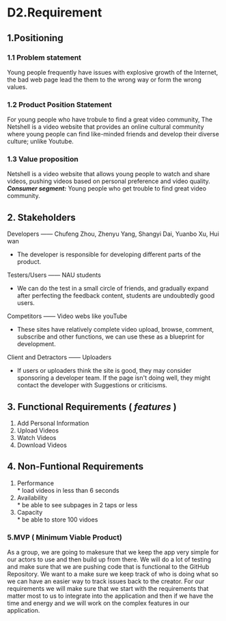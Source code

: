 D2.Requirement
==============
## 1.Positioning
### 1.1 Problem statement
  Young people frequently have issues with explosive growth of the Internet, 
  the bad web page lead the them to the wrong way or form the wrong values. 

### 1.2 Product Position Statement
  For young people who have trobule to find a great video community, The Netshell is
  a video website that provides an online cultural community where young people can find 
  like-minded friends and develop their diverse culture; unlike Youtube.
  
### 1.3 Value proposition

   Netshell is a video website that allows young people to watch and share videos,
   pushing videos based on personal preference and video quality.
   ***Consumer segment:*** Young people who get trouble to find great video community.
     
  ## 2. Stakeholders
  
   Developers —— Chufeng Zhou, Zhenyu Yang, Shangyi Dai, Yuanbo Xu, Hui wan 
  * The developer is responsible for developing different parts of the product.
  
   Testers/Users —— NAU students 
  * We can do the test in a small circle of friends, and gradually expand after perfecting the feedback content, students are undoubtedly good users.
  
   Competitors —— Video webs like youTube 
  * These sites have relatively complete video upload, browse, comment, subscribe and other functions, we can use these as a blueprint for development.
   
   Client and Detractors —— Uploaders
  * If users or uploaders think the site is good, they may consider sponsoring a developer team. If the page isn't doing well, they might contact the developer with Suggestions or criticisms.

## 3. Functional Requirements ( *features* )
  1. Add Personal Information
  2. Upload Videos
  3. Watch Videos
  4. Download Videos
  
## 4. Non-Funtional Requirements
  1. Performance  
    * load videos in less than 6 seconds
  2. Availability  
    * be able to see subpages in 2 taps or less
  3. Capacity  
    * be able to store 100 vidoes

### 5.MVP ( Minimum Viable Product)


As a group, we are going to makesure that we keep the app very simple for our actors to use and then build up from there.
We will do a lot of testing and make sure that we are pushing code that is functional to the GitHub Repository. 
We want to a make sure we keep track of who is doing what so we can have an easier way to track issues back to the creator. 
For our requirements we will make sure that we start with the requirements that matter most to us to integrate into the application and then if 
we have the time and energy and we will work on the  complex features in our application.












